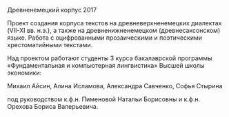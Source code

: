 Древненемецкий корпус 2017

Проект создания корпуса текстов на древневерхненемецких диалектах (VII-XI вв. н.э.), а также на древненижненемецком (древнесаксонском) языке. Работа с оцифрованными прозаическими и поэтическими хрестоматийными текстами.

Над проектом работают студенты 3 курса бакалаврской программы «Фундаментальная и компьютерная лингвистика» Высшей школы экономики:

Михаил Айсин,
Алина Исламова,
Александра Савченко,
Софья Стырина

под руководством к.ф.н. Пименовой Натальи Борисовны и к.ф.н. Орехова Бориса Валерьевича.
